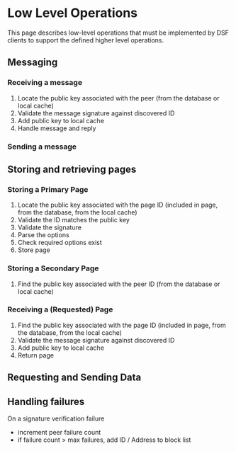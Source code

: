 # Low Level Operations

This page describes low-level operations that must be implemented by DSF clients to support the defined higher level operations.

## Messaging

### Receiving a message

1. Locate the public key associated with the peer \(from the database or local cache\)
2. Validate the message signature against discovered ID
3. Add public key to local cache
4. Handle message and reply

### Sending a message

## Storing and retrieving pages

### Storing a Primary Page

1. Locate the public key associated with the page ID \(included in page, from the database, from the local cache\)
2. Validate the ID matches the public key
3. Validate the signature
4. Parse the options
5. Check required options exist
6. Store page

### Storing a Secondary Page

1. Find the public key associated with the peer ID \(from the database or local cache\)

### Receiving a \(Requested\) Page

1. Find the public key associated with the page ID \(included in page, from the database, from the local cache\)
2. Validate the message signature against discovered ID
3. Add public key to local cache
4. Return page

## Requesting and Sending Data

## Handling failures

On a signature verification failure

* increment peer failure count
* if failure count &gt; max failures, add ID / Address to block list

